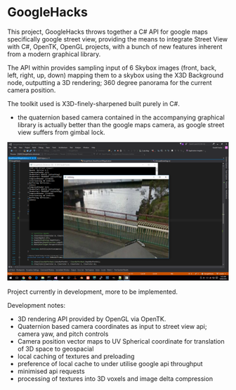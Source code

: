 # GoogleHacks

This project, GoogleHacks throws together a C# API for google maps specifically google street view, 
providing the means to integrate Street View with C#, OpenTK, OpenGL projects, 
with a bunch of new features inherent from a modern graphical library.  

The API within provides sampling input of 6 Skybox images (front, back, left, right, up, down)
mapping them to a skybox using the X3D Background node, outputting a 3D rendering; 360 degree panorama for the current camera position. 


The toolkit used is X3D-finely-sharpened built purely in C#.

* the quaternion based camera contained in the accompanying graphical library 
  is actually better than the google maps camera, as google street view suffers from gimbal lock.    

![alt text](Screenshots/screenshot1.png "Streetview in C# Example 1")

Project currently in development, more to be implemented.

Development notes:
* 3D rendering API provided by OpenGL via OpenTK.
* Quaternion based camera coordinates as input to street view api; camera yaw, and pitch controls
* Camera position vector maps to UV Spherical coordinate for translation of 3D space to geospacial
* local caching of textures and preloading 
* preference of local cache to under utilise google api throughput 
* minimised api requests
* processing of textures into 3D voxels and image delta compression



